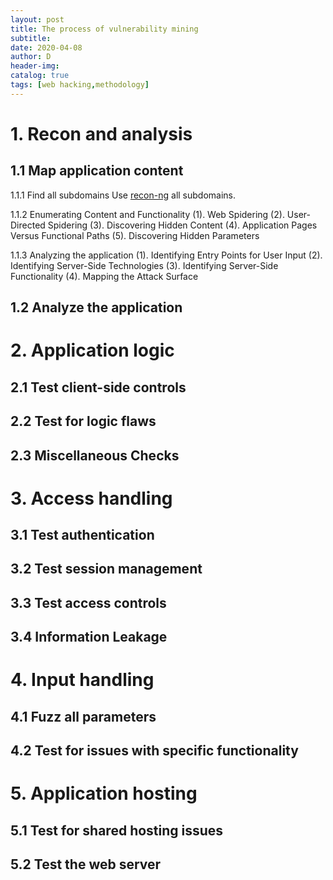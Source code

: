```yaml
--- 
layout: post
title: The process of vulnerability mining 
subtitle:
date: 2020-04-08
author: D
header-img:
catalog: true
tags: [web hacking,methodology]
---
```


# 1. Recon and analysis
## 1.1 Map application content
1.1.1 Find all subdomains
Use [recon-ng](https://dm116.github.io/2020/01/23/recon-ng/) all subdomains.

1.1.2 Enumerating Content and Functionality
(1). Web Spidering
(2). User-Directed Spidering
(3). Discovering Hidden Content
(4). Application Pages Versus Functional Paths
(5). Discovering Hidden Parameters

1.1.3 Analyzing the application
(1). Identifying Entry Points for User Input
(2). Identifying Server-Side Technologies
(3). Identifying Server-Side Functionality
(4). Mapping the Attack Surface

## 1.2 Analyze the application

# 2. Application logic
## 2.1 Test client-side controls
## 2.2 Test for logic flaws
## 2.3 Miscellaneous Checks

# 3. Access handling
## 3.1 Test authentication
## 3.2 Test session management
## 3.3 Test access controls
## 3.4 Information Leakage

# 4. Input handling
## 4.1 Fuzz all parameters
## 4.2 Test for issues with specific functionality

# 5. Application hosting
## 5.1 Test for shared hosting issues
## 5.2 Test the web server

